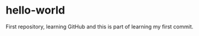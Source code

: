 hello-world
===========

First repository, learning GitHub and this is part of learning my first commit.
